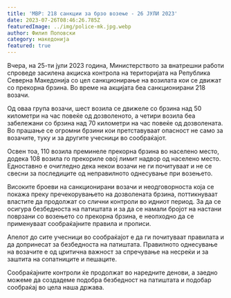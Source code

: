```yaml
---
title: 'МВР: 218 санкции за брзо возење - 26 ЈУЛИ 2023'
date: 2023-07-26T08:46:26.785Z
featuredImage: ../img/police-mk.jpg.webp
author: Филип Поповски
category: македонија
featured: true
---
```

Вчера, на 25-ти јули 2023 година, Министерството за внатрешни работи спроведе засилена акциска контрола на територијата на Република Северна Македонија со цел санкционирање на возилата кои се движат со прекорна брзина. Во време на акцијата беа санкционирани 218 возачи.

Од оваа група возачи, шест возила се движеле со брзина над 50 километри на час повеќе од дозволеното, а четири возила беа забележани со брзина над 70 километри на час повеќе од дозволената. Во прашање се огромни брзини кои претставуваат опасност не само за возачите, туку и за другите учесници во сообраќајот.

Освен тоа, 110 возила преминеле прекорна брзина во населено место, додека 108 возила го прекориле овој лимит надвор од населено место. Едноставно е очигледно дека некои возачи не ги почитуваат и не се свесни за последиците од неправилното однесување при возењето.

Високите броеви на санкционирани возачи и неодговорноста која се покажа преку пречекорувањето на дозволената брзина, поттикнуваат властите да продолжат со слични контроли во идниот период. За да се осигура безбедноста на патиштата и за да се намали бројот на настани поврзани со возењето со прекорна брзина, е неопходно да се применуваат сообраќајните правила и прописи.

Апелот до сите учесници во сообраќајот е да ги почитуваат правилата и да допринесат за безбедноста на патиштата. Правилното однесување на возачите е од цритична важност за спречување на несреќи и за заштита на сопатниците и пешаците.

Сообраќајните контроли ќе продолжат во наредните денови, а заедно можеме да создадеме подобра безбедност на патиштата и подобар сообраќај во цела наша држава.
